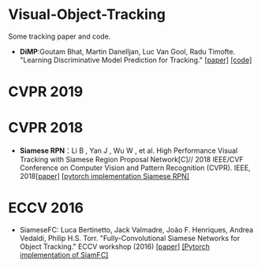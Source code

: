 # Visual-Object-Tracking
Some tracking paper and code.

* **DiMP**:Goutam Bhat, Martin Danelljan, Luc Van Gool, Radu Timofte.
"Learning Discriminative Model Prediction for Tracking."  [[paper]](https://arxiv.org/pdf/1904.07220.pdf)  [[code]](https://github.com/visionml/pytracking)   

# CVPR 2019



# CVPR 2018
* **Siamese RPN**：Li B , Yan J , Wu W , et al. High Performance Visual Tracking with Siamese Region Proposal Network[C]// 2018 IEEE/CVF Conference on Computer Vision and Pattern Recognition (CVPR). IEEE, 2018[[paper]](http://openaccess.thecvf.com/content_cvpr_2018/papers/Li_High_Performance_Visual_CVPR_2018_paper.pdf)  [[pytorch implementation Siamese RPN]](https://github.com/HelloRicky123/Siamese-RPN)


# ECCV 2016
* SiameseFC: Luca Bertinetto, Jack Valmadre, João F. Henriques, Andrea Vedaldi, Philip H.S. Torr. "Fully-Convolutional Siamese Networks for Object Tracking." ECCV workshop (2016)   [[paper]](https://arxiv.org/pdf/1606.09549.pdf)   [[Pytorch implementation of SiamFC]](https://github.com/StrangerZhang/SiamFC-PyTorch)
